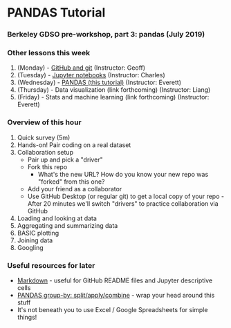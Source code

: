 # PANDAS Tutorial
### Berkeley GDSO pre-workshop, part 3: pandas (July 2019)

### Other lessons this week
1. (Monday) - [GitHub and git](https://github.com/geoffbacon/collaboration) (Instructor: Geoff)
1. (Tuesday) - [Jupyter notebooks]() (Instructor: Charles)
1. (Wednesday) - [PANDAS (this tutorial)]() (Instructor: Everett)
1. (Thursday) - Data visualization (link forthcoming) (Instructor: Liang)
1. (Friday) - Stats and machine learning (link forthcoming) (Instructor: Everett)

### Overview of this hour
1. Quick survey (5m)
1. Hands-on! Pair coding on a real dataset
  1. Collaboration setup
      - Pair up and pick a "driver"
      - Fork this repo
        - What's the new URL? How do you know your new repo was "forked" from this one?
      - Add your friend as a collaborator
      - Use GitHub Desktop (or regular git) to get a local copy of your repo
    - After 20 minutes we'll switch "drivers" to practice collaboration via GitHub
  1. Loading and looking at data
  1. Aggregating and summarizing data
  1. BASIC plotting
  1. Joining data
  1. Googling

### Useful resources for later
  - [Markdown](https://help.github.com/en/articles/basic-writing-and-formatting-syntax) - useful for GitHub README files and Jupyter descriptive cells
  - [PANDAS group-by: split/apply/combine](https://pandas.pydata.org/pandas-docs/stable/user_guide/groupby.html) - wrap your head around this stuff
  - It's not beneath you to use Excel / Google Spreadsheets for simple things!
